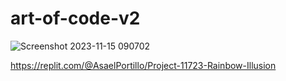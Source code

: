 # art-of-code-v2
![Screenshot 2023-11-15 090702](https://github.com/AsaelPortillo/art-of-code-v2/assets/150818046/b0cd3dde-6857-4368-9d24-263ee05688e5)

https://replit.com/@AsaelPortillo/Project-11723-Rainbow-Illusion
